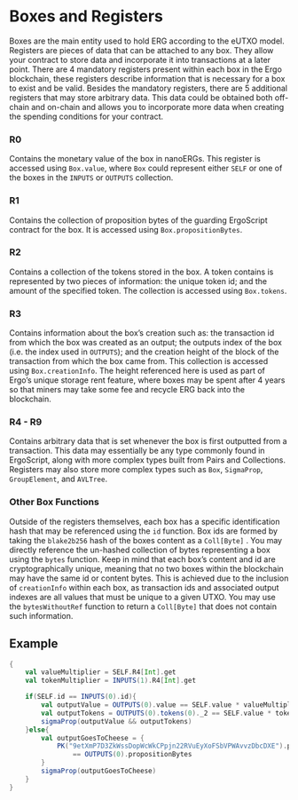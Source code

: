 # Boxes and Registers

Boxes are the main entity used to hold ERG according to the eUTXO model. Registers are pieces of data that can be attached to any box. They allow your contract to store data and incorporate it into transactions at a later point. There are 4 mandatory registers present within each box in the Ergo blockchain, these registers describe information that is necessary for a box to exist and be valid. Besides the mandatory registers, there are 5 additional registers that may store arbitrary data. This data could be obtained both off-chain and on-chain and allows you to incorporate more data when creating the spending conditions for your contract.

### R0

Contains the monetary value of the box in nanoERGs. This register is accessed using `Box.value`, where `Box` could represent either `SELF` or one of the boxes in the `INPUTS` or `OUTPUTS` collection.

### R1

Contains the collection of proposition bytes of the guarding ErgoScript contract for the box. It is accessed using `Box.propositionBytes`.

### R2

Contains a collection of the tokens stored in the box. A token contains is represented by two pieces of information: the unique token id; and the amount of the specified token. The collection is accessed using `Box.tokens`.

### R3

Contains information about the box’s creation such as: the transaction id from which the box was created as an output; the outputs index of the box (i.e. the index used in `OUTPUTS`); and the creation height of the block of the transaction from which the box came from. This collection is accessed using `Box.creationInfo`. The height referenced here is used as part of Ergo’s unique storage rent feature, where boxes may be spent after 4 years so that miners may take some fee and recycle ERG back into the blockchain.

### R4 - R9

Contains arbitrary data that is set whenever the box is first outputted from a transaction. This data may essentially be any type commonly found in ErgoScript, along with more complex types built from Pairs and Collections. Registers may also store more complex types such as `Box`, `SigmaProp`, `GroupElement`, and `AVLTree`.

### Other Box Functions

Outside of the registers themselves, each box has a specific identification hash that may be referenced using the `id` function. Box ids are formed by taking the `blake2b256` hash of the boxes content as a `Coll[Byte]` . You may directly reference the un-hashed collection of bytes representing a box using the `bytes` function. Keep in mind that each box’s content and id are cryptographically unique, meaning that no two boxes within the blockchain may have the same id or content bytes. This is achieved due to the inclusion of `creationInfo` within each box, as transaction ids and associated output indexes are all values that must be unique to a given UTXO.  You may use the `bytesWithoutRef` function to return a `Coll[Byte]` that does not contain such information.

## Example

```scala
{
	val valueMultiplier = SELF.R4[Int].get
	val tokenMultiplier = INPUTS(1).R4[Int].get

	if(SELF.id == INPUTS(0).id){
		val outputValue = OUTPUTS(0).value == SELF.value * valueMultiplier 
		val outputTokens = OUTPUTS(0).tokens(0)._2 == SELF.value * tokenMultiplier 
		sigmaProp(outputValue && outputTokens)
	}else{
		val outputGoesToCheese = {
			PK("9etXmP7D3ZkWssDopWcWkCPpjn22RVuEyXoFSbVPWAvvzDbcDXE").propBytes
				== OUTPUTS(0).propositionBytes
		}
		sigmaProp(outputGoesToCheese)
	}
}
```

